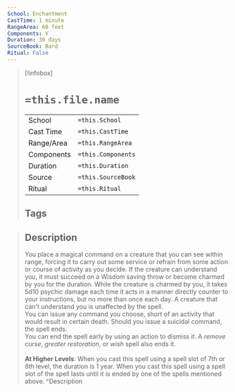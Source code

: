 ```yaml
---
School: Enchantment
CastTime: 1 minute
RangeArea: 60 feet
Components: V
Duration: 30 days
SourceBook: Bard
Ritual: False
---
```

> [!infobox]
>
> # `=this.file.name`
> |            |                    |
> | ---------- | ------------------ |
> | School     | `=this.School`     |
> | Cast Time  | `=this.CastTime`   |
> | Range/Area | `=this.RangeArea`  |
> | Components | `=this.Components` |
> | Duration   | `=this.Duration`   |
> | Source     | `=this.SourceBook` |
> | Ritual     | `=this.Ritual`     |
>## Tags
>

> ## Description
> You place a magical command on a creature that you can see within range, forcing it to carry out some service or refrain from some action or course of activity as you decide. If the creature can understand you, it must succeed on a Wisdom saving throw or become charmed by you for the duration. While the creature is charmed by you, it takes 5d10 psychic damage each time it acts in a manner directly counter to your instructions, but no more than once each day. A creature that can't understand you is unaffected by the spell.<br> You can issue any command you choose, short of an activity that would result in certain death. Should you issue a suicidal command, the spell ends.<br> You can end the spell early by using an action to dismiss it. A <i>remove curse</i>, <i>greater restoration</i>, or <i>wish</i> spell also ends it.<br><br><b>At Higher Levels</b>: When you cast this spell using a spell slot of 7th or 8th level, the duration is 1 year. When you cast this spell using a spell slot of the spell lasts until it is ended by one of the spells mentioned above. 
> ^Description